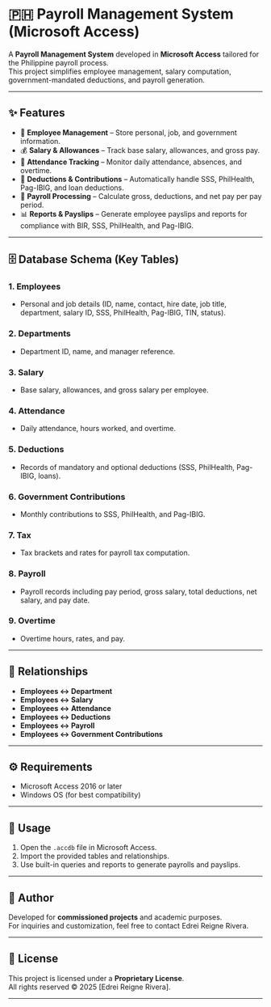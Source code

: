 # 🇵🇭 Payroll Management System (Microsoft Access)

A **Payroll Management System** developed in **Microsoft Access** tailored for the Philippine payroll process.  
This project simplifies employee management, salary computation, government-mandated deductions, and payroll generation.

---

## ✨ Features
- 👤 **Employee Management** – Store personal, job, and government information.  
- 💰 **Salary & Allowances** – Track base salary, allowances, and gross pay.  
- 📅 **Attendance Tracking** – Monitor daily attendance, absences, and overtime.  
- 🧾 **Deductions & Contributions** – Automatically handle SSS, PhilHealth, Pag-IBIG, and loan deductions.  
- 🏦 **Payroll Processing** – Calculate gross, deductions, and net pay per pay period.  
- 📊 **Reports & Payslips** – Generate employee payslips and reports for compliance with BIR, SSS, PhilHealth, and Pag-IBIG.  

---

## 🗄 Database Schema (Key Tables)

### 1. Employees
- Personal and job details (ID, name, contact, hire date, job title, department, salary ID, SSS, PhilHealth, Pag-IBIG, TIN, status).

### 2. Departments
- Department ID, name, and manager reference.

### 3. Salary
- Base salary, allowances, and gross salary per employee.

### 4. Attendance
- Daily attendance, hours worked, and overtime.

### 5. Deductions
- Records of mandatory and optional deductions (SSS, PhilHealth, Pag-IBIG, loans).

### 6. Government Contributions
- Monthly contributions to SSS, PhilHealth, and Pag-IBIG.

### 7. Tax
- Tax brackets and rates for payroll tax computation.

### 8. Payroll
- Payroll records including pay period, gross salary, total deductions, net salary, and pay date.

### 9. Overtime
- Overtime hours, rates, and pay.

---

## 🔗 Relationships
- **Employees ↔ Department**  
- **Employees ↔ Salary**  
- **Employees ↔ Attendance**  
- **Employees ↔ Deductions**  
- **Employees ↔ Payroll**  
- **Employees ↔ Government Contributions**  

---

## ⚙️ Requirements
- Microsoft Access 2016 or later
- Windows OS (for best compatibility)

---

## 🚀 Usage
1. Open the `.accdb` file in Microsoft Access.  
2. Import the provided tables and relationships.  
3. Use built-in queries and reports to generate payrolls and payslips.  

---

## 📌 Author
Developed for **commissioned projects** and academic purposes.  
For inquiries and customization, feel free to contact Edrei Reigne Rivera.

---

## 📜 License
This project is licensed under a **Proprietary License**.  
All rights reserved © 2025 [Edrei Reigne Rivera].

---

